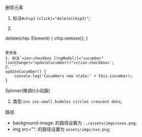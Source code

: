 删除元素
1. 标注`#chip1` `(click)="delete(chip3)"`;
2. ```
delete(chip: Element) {
    chip.remove();
}
```

更改值
1. 标注`<ion-checkbox [(ngModel)]="cucumber" (ionChange)="updateCucumber()"></ion-checkbox>`;
2. ```
updateCucumber() {
    console.log('Cucumbers new state:' + this.cucumber);
}
```

Spinner(微调)(小动画)
1. 类型:`ios ios-small bubbles circles crescent dots`;


路径
* background-image: 的路径设置为 `../assets/imgs/xxxx.png`;
* img src="": 的路径设置为 `assets/imgs/xxx.png`;
